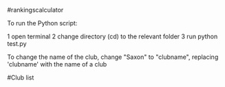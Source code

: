#rankingscalculator

To run the Python script:

1 open terminal
2 change directory (cd) to the relevant folder
3 run python test.py

To change the name of the club, change "Saxon" to "clubname", replacing 'clubname' with the name of a club

#Club list
